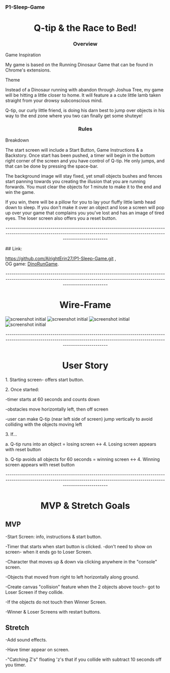 ### P1-Sleep-Game

<center><h1> Q-tip & the Race to Bed! </h1></center>

<center><h3> Overview </h3></center>
<p>Game Inspiration</p>
<p>My game is based on the Running Dinosaur Game that can be found in Chrome's extensions.</p>
<p>Theme</p>
<p>Instead of a Dinosaur running with abandon through Joshua Tree, my game will be hitting a little closer to home. It will feature a a cute little lamb taken straight from your drowsy subconscious mind.</p>
<p>Q-tip, our curly little friend, is doing his darn best to jump over objects in his way to the end zone where you two can finally get some shuteye!</p>

<center><h3> Rules </h3></center>
<p>Breakdown</p>
<p>The start screen will include a Start Button, Game Instructions & a Backstory.
Once start has been pushed, a timer will begin in the bottom right corner of the screen and you have control of Q-tip. He only jumps, and that can be done by pressing the space-bar.</p>
The background image will stay fixed, yet small objects bushes and fences start panning towards you creating the illusion that you are running forwards. You must clear the objects for 1 minute to make it to the end and win the game.</p>
<p>If you win, there will be a pillow for you to lay your fluffy little lamb head down to sleep. If you don't make it over an object and lose a screen will pop up over your game that complains you you've lost and has an image of tired eyes. The loser screen also offers you a reset button.</p>
<p><center>----------------------------------------------------------------------------------------------------------------------------------------------------------------------------------</center></p>
## Link:

https://github.com/AlrightErin27/P1-Sleep-Game.git ,  
OG game: [DinoRunGame](https://i.imgur.com/gu4zStt.png).

<p><center>----------------------------------------------------------------------------------------------------------------------------------------------------------------------------------</center></p>
<center><h1> Wire-Frame </h1></center>

![screenshot initial](framework/startscreen.png)
![screenshot initial](framework/actionscreen.png)
![screenshot initial](framework/winner.png)
![screenshot initial](framework/loser.png)

  <p><center>----------------------------------------------------------------------------------------------------------------------------------------------------------------------------------</center></p>
  <center><h1>User Story</h2></center>
  <p>1. Starting screen- offers start button.</p>
  <p>2. Once started: </p>
  -timer starts at 60 seconds and counts down</p>
  -obstacles move horizontally left, then off screen</p>
  -user can make Q-tip (near left side of screen) jump vertically to avoid colliding with the objects moving left</p>
  <p>3. If...</p>
  <p>a. Q-tip runs into an object = losing screen <-> 4. Losing screen appears with reset button</p>
  <p>b. Q-tip avoids all objects for 60 seconds = winning screen <-> 4. Winning screen appears with reset button</p>
  <p><center>----------------------------------------------------------------------------------------------------------------------------------------------------------------------------------</center></p>
    <center><h1>MVP & Stretch Goals</h1></center>
  <h2>MVP</h2>
  <p>-Start Screen: info, instructions & start button.</p>
  <p>-Timer that starts when start button is clicked. -don't need to show on screen- when it ends go to Loser Screen.</p>
  <p>-Character that moves up & down via clicking anywhere in the "console" screen.</p>
  <p>-Objects that moved from right to left horizontally along ground.</p>
  <p>-Create canvas "collision" feature when the 2 objects above touch- got to Loser Screen if they collide.</p>
  <p>-If the objects do not touch then Winner Screen.</p>
  <p>-Winner & Loser Screens with restart buttons.</p>
  <h2>Stretch</h2>
  <p>-Add sound effects.</p>
  <p>-Have timer appear on screen.</p>
  <p>-"Catching Z's" floating 'z's that if you collide with subtract 10 seconds off you timer.</p>
